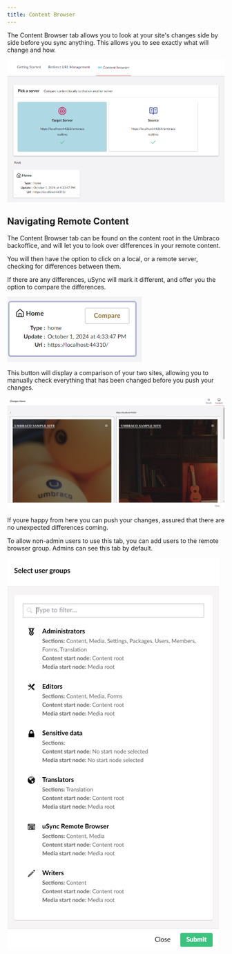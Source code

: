 ```yaml
---
title: Content Browser
---
```


The Content Browser tab allows you to look at your site's changes side by side before you sync anything. This allows you to see exactly what will change and how.

![Remote content page](contentBrowser.png)

## Navigating Remote Content

The Content Browser tab can be found on the content root in the Umbraco backoffice, and will let you to look over differences in your remote content. 

You will then have the option to click on a local, or a remote server, checking for differences between them.

If there are any differences, uSync will mark it different, and offer you the option to compare the differences.

![Compare button](ContentCompare.png)

This button will display a comparison of your two sites, allowing you to manually check everything that has been changed before you push your changes.

![Comparison menu](screenCompare2.png)

If youre happy from here you can push your changes, assured that there are no unexpected differences coming.  

To allow non-admin users to use this tab, you can add users to the remote browser group. Admins can see this tab by default. 

![conbrow](ConBrowGroup.png)